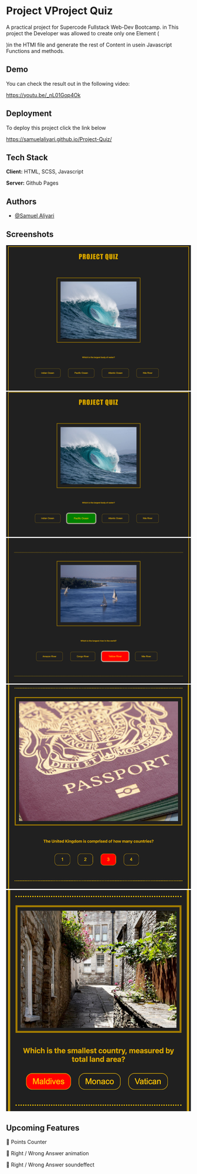 
# Project VProject Quiz

A practical project for Supercode Fullstack Web-Dev Bootcamp.
in This project the Developer was allowed to create only one Element (<div>)in the HTMl file and generate the rest of Content in usein Javascript Functions and methods.




## Demo

You can check the result out in the following video:

https://youtu.be/_nL01Gop4Ok

## Deployment

To deploy this project click the link below

https://samuelaliyari.github.io/Project-Quiz/


## Tech Stack

**Client:** HTML, SCSS, Javascript

**Server:** Github Pages


## Authors

- [@Samuel Aliyari](https://github.com/samuelaliyari)


## Screenshots

![App Screenshot](./assets/img/1.png)
![App Screenshot](./assets/img/2.png)
![App Screenshot](./assets/img/3.png)
![App Screenshot](./assets/img/tablet.png)
![App Screenshot](./assets/img/mobile.png)

## Upcoming Features

🚧 Points Counter 

🚧 Right / Wrong Answer animation

🚧 Right / Wrong Answer soundeffect
